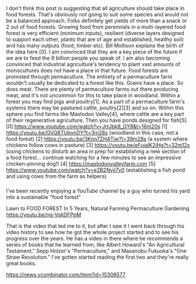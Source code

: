 ###

I don't think this post is suggesting that all agriculture should take place in food forests. That's obviously not going to suit some species and would not be a balanced approach.
Folks definitely get yields of more than a snack or 2 out of food forests. Growing food from perennials in a multi-layered food forest is very efficient (minimum inputs), resilient (diverse layers designed to support each other, plants that are of age and established, healthy soil) and has many outputs (food, timber etc). Bill Mollison explains the birth of the idea here [0].
I am convinced that they are a key piece of the future if we are to feed the 9 billion people you speak of. I am also becoming convinced that industrial agriculture's tendency to plant vast amounts of monocultures does not have a place in that future.
Food forests are promoted through permaculture. The entirety of a permaculture farm wouldn't usually be dedicated to a forest like this. Grains have a place. So does meat.
There are plenty of permaculture farms out there producing meat, and it's not uncommon for this to take place in woodland. Within a forest you may find pigs and poultry[1]. As a part of a permaculture farm's systems there may be pastured cattle, poultry[2][3] and so on. Within this sphere you find farms like Mastodon Valley[4], where cattle are a key part of their regenerative agriculture. Then you have ponds designed for fish[5].
[0] https://www.youtube.com/watch?v=JrtJbk8_GY8&t=16m20s
[1] https://youtu.be/GVQ8TUpvnDY?t=3m28s (woodland in this case, not a food forest)
[2] https://youtu.be/3Knn7ZH4Tiw?t=39m28s (a system where chickens follow cows in pasture)
[3] https://youtu.be/eFujalK2jHg?t=32m12s (using chickens to disturb an area in prep for establishing a new section of a food forest... continue watching for a few minutes to see an impressive chicken-pinning dog!)
[4] https://mastodonvalleyfarm.com
[5] https://www.youtube.com/watch?v=e2B2Nyji7v0 (establishing a fish pond and using cows from the farm as helpers)

###

I've been recently enjoying a YouTube channel by a guy who turned his yard into a sustainable "food forest"

Lawn to FOOD FOREST In 5 Years, Natural Farming Permaculture Gardening https://youtu.be/ng-VskDFPpM

That is the video that led me to it, but after I saw it I went back through his video history to see how he got the whole project started and to see his progress over the years. He has a video in there where he recommends a series of books that he learned from, like Albert Howard's "An Agricultural Testament," Sepp Holzer's "Permaculture," and Masanobu Fukuoka's "One Straw Revolution." I've gotten started reading the first two and they're really great books.

https://news.ycombinator.com/item?id=15308577
